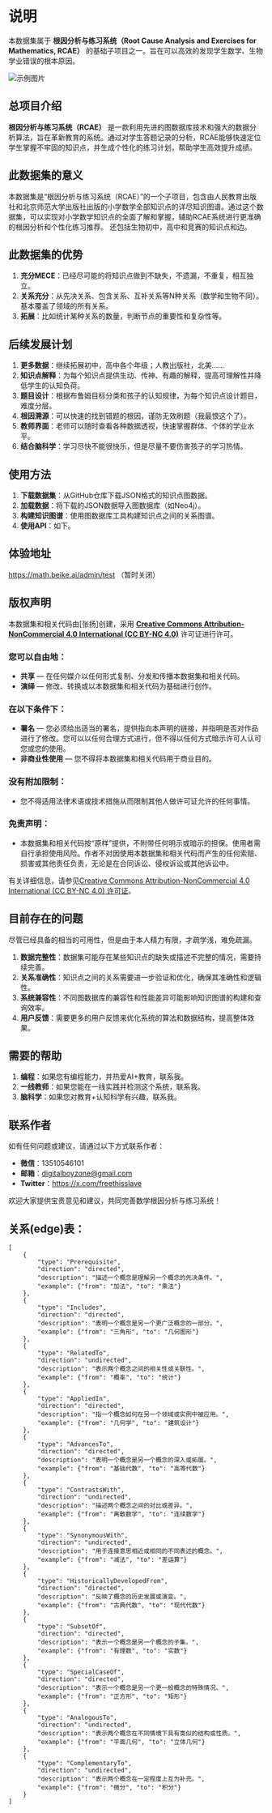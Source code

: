 # 说明

本数据集属于 **根因分析与练习系统（Root Cause Analysis and Exercises for Mathematics, RCAE）** 的基础子项目之一。旨在可以高效的发现学生数学、生物学业错误的根本原因。

![示例图片](https://raw.githubusercontent.com/digitalboy/mathGPT_graph_data/main/sample.png)

## 总项目介绍

**根因分析与练习系统（RCAE）** 是一款利用先进的图数据库技术和强大的数据分析算法，旨在革新教育的系统。通过对学生答题记录的分析，RCAE能够快速定位学生掌握不牢固的知识点，并生成个性化的练习计划，帮助学生高效提升成绩。

## 此数据集的意义

本数据集是“根因分析与练习系统（RCAE）”的一个子项目，包含由人民教育出版社和北京师范大学出版社出版的小学数学全部知识点的详尽知识图谱。通过这个数据集，可以实现对小学数学知识点的全面了解和掌握，辅助RCAE系统进行更准确的根因分析和个性化练习推荐。
还包括生物初中，高中和竞赛的知识点和边。

## 此数据集的优势
1. **充分MECE**：已经尽可能的将知识点做到不缺失，不遗漏，不重复，相互独立。
2. **关系充分**：从先决关系、包含关系、互补关系等N种关系（数学和生物不同）。基本覆盖了领域的所有关系。
3. **拓展**：比如统计某种关系的数量，判断节点的重要性和复杂性等。

## 后续发展计划
1. **更多数据**：继续拓展初中，高中各个年级；人教出版社，北美……
2. **知识点解释**：为每个知识点提供生动、传神、有趣的解释，提高可理解性并降低学生的认知负荷。
3. **题目设计**：根据布鲁姆目标分类和孩子的认知规律，为每个知识点设计题目，难度分层。
4. **根因溯源**：可以快速的找到错题的根因，谨防无效刷题（我最恨这个了）。
5. **教师界面**：老师可以随时查看各种数据透视，快速掌握群体、个体的学业水平。
6. **结合脑科学**：学习尽快不能很快乐，但是尽量不要伤害孩子的学习热情。


## 使用方法
1. **下载数据集**：从GitHub仓库下载JSON格式的知识点图数据。
2. **加载数据**：将下载的JSON数据导入图数据库（如Neo4j）。
3. **构建知识图谱**：使用图数据库工具构建知识点之间的关系图谱。
4. **使用API**：如下。

## 体验地址
https://math.beike.ai/admin/test （暂时关闭）



## 版权声明
本数据集和相关代码由[张扬]创建，采用 **[Creative Commons Attribution-NonCommercial 4.0 International (CC BY-NC 4.0)](https://creativecommons.org/licenses/by-nc/4.0/deed.zh)** 许可证进行许可。

### 您可以自由地：
- **共享** — 在任何媒介以任何形式复制、分发和传播本数据集和相关代码。
- **演绎** — 修改、转换或以本数据集和相关代码为基础进行创作。

### 在以下条件下：
- **署名** — 您必须给出适当的署名，提供指向本声明的链接，并指明是否对作品进行了修改。您可以以任何合理方式进行，但不得以任何方式暗示许可人认可您或您的使用。
- **非商业性使用** — 您不得将本数据集和相关代码用于商业目的。

### 没有附加限制：
- 您不得适用法律术语或技术措施从而限制其他人做许可证允许的任何事情。

### 免责声明：
- 本数据集和相关代码按“原样”提供，不附带任何明示或暗示的担保。使用者需自行承担使用风险。作者不对因使用本数据集和相关代码而产生的任何索赔、损害或其他责任负责，无论是在合同诉讼、侵权诉讼或其他诉讼中。

有关详细信息，请参见[Creative Commons Attribution-NonCommercial 4.0 International (CC BY-NC 4.0) 许可证](https://creativecommons.org/licenses/by-nc/4.0/deed.zh)。

## 目前存在的问题
尽管已经具备的相当的可用性，但是由于本人精力有限，才疏学浅，难免疏漏。

1. **数据完整性**：数据集可能存在某些知识点的缺失或描述不完整的情况，需要持续完善。
2. **关系准确性**：知识点之间的关系需要进一步验证和优化，确保其准确性和逻辑性。
3. **系统兼容性**：不同图数据库的兼容性和性能差异可能影响知识图谱的构建和查询效率。
4. **用户反馈**：需要更多的用户反馈来优化系统的算法和数据结构，提高整体效果。

## 需要的帮助
1. **编程**：如果您有编程能力，并热爱AI+教育，联系我。
2. **一线教师**：如果您能在一线实践并检测这个系统，联系我。
3. **脑科学**：如果您对教育+认知科学有兴趣，联系我。

## 联系作者

如有任何问题或建议，请通过以下方式联系作者：

- **微信**：13510546101
- **邮箱**：digitalboyzone@gmail.com
- **Twitter**：https://x.com/freethisslave

欢迎大家提供宝贵意见和建议，共同完善数学根因分析与练习系统！

## 关系(edge)表：
```
[
    {
        "type": "Prerequisite",
        "direction": "directed",
        "description": "描述一个概念是理解另一个概念的先决条件。",
        "example": {"from": "加法", "to": "乘法"}
    },
    {
        "type": "Includes",
        "direction": "directed",
        "description": "表明一个概念是另一个更广泛概念的一部分。",
        "example": {"from": "三角形", "to": "几何图形"}
    },
    {
        "type": "RelatedTo",
        "direction": "undirected",
        "description": "表示两个概念之间的相关性或关联性。",
        "example": {"from": "概率", "to": "统计"}
    },
    {
        "type": "AppliedIn",
        "direction": "directed",
        "description": "指一个概念如何在另一个领域或实例中被应用。",
        "example": {"from": "几何学", "to": "建筑设计"}
    },
    {
        "type": "AdvancesTo",
        "direction": "directed",
        "description": "表明一个概念是另一个概念的深入或拓展。",
        "example": {"from": "基础代数", "to": "高等代数"}
    },
    {
        "type": "ContrastsWith",
        "direction": "undirected",
        "description": "描述两个概念之间的对比或差异。",
        "example": {"from": "离散数学", "to": "连续数学"}
    },
    {
        "type": "SynonymousWith",
        "direction": "undirected",
        "description": "用于连接意思相近或相同的不同表述的概念。",
        "example": {"from": "减法", "to": "差运算"}
    },
    {
        "type": "HistoricallyDevelopedFrom",
        "direction": "directed",
        "description": "反映了概念的历史发展或演变。",
        "example": {"from": "古典代数", "to": "现代代数"}
    },
    {
        "type": "SubsetOf",
        "direction": "directed",
        "description": "表示一个概念是另一个概念的子集。",
        "example": {"from": "有理数", "to": "实数"}
    },
    {
        "type": "SpecialCaseOf",
        "direction": "directed",
        "description": "表示一个概念是另一个更一般概念的特殊情况。",
        "example": {"from": "正方形", "to": "矩形"}
    },
    {
        "type": "AnalogousTo",
        "direction": "undirected",
        "description": "表示两个概念在不同情境下具有类似的结构或性质。",
        "example": {"from": "平面几何", "to": "立体几何"}
    },
    {
        "type": "ComplementaryTo",
        "direction": "undirected",
        "description": "表示两个概念在一定程度上互为补充。",
        "example": {"from": "微分", "to": "积分"}
    }
]

```
